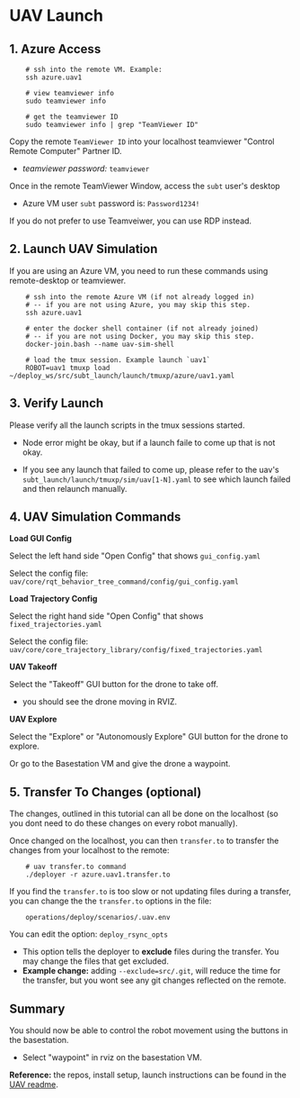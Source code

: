 # UAV Launch

## 1. Azure Access

        # ssh into the remote VM. Example:
        ssh azure.uav1

        # view teamviewer info
        sudo teamviewer info

        # get the teamviewer ID
        sudo teamviewer info | grep "TeamViewer ID"

Copy the remote `TeamViewer ID` into your localhost teamviewer "Control Remote Computer" Partner ID.

- *teamviewer password:* `teamviewer`

Once in the remote TeamViewer Window, access the `subt` user's desktop

- Azure VM user `subt` password is: `Password1234!`

If you do not prefer to use Teamveiwer, you can use RDP instead.

## 2. Launch UAV Simulation

If you are using an Azure VM, you need to run these commands using remote-desktop or teamviewer.

        # ssh into the remote Azure VM (if not already logged in)
        # -- if you are not using Azure, you may skip this step.
        ssh azure.uav1

        # enter the docker shell container (if not already joined)
        # -- if you are not using Docker, you may skip this step.
        docker-join.bash --name uav-sim-shell

        # load the tmux session. Example launch `uav1`
        ROBOT=uav1 tmuxp load ~/deploy_ws/src/subt_launch/launch/tmuxp/azure/uav1.yaml

## 3. Verify Launch

Please verify all the launch scripts in the tmux sessions started.

- Node error might be okay, but if a launch faile to come up that is not okay.

- If you see any launch that failed to come up, please refer to the uav's `subt_launch/launch/tmuxp/sim/uav[1-N].yaml` to see which launch failed and then relaunch manually.

## 4. UAV Simulation Commands

**Load GUI Config**

Select the left hand side "Open Config" that shows `gui_config.yaml`

Select the config file: `uav/core/rqt_behavior_tree_command/config/gui_config.yaml`

**Load Trajectory Config**

Select the right hand side "Open Config" that shows `fixed_trajectories.yaml`

Select the config file: `uav/core/core_trajectory_library/config/fixed_trajectories.yaml`

**UAV Takeoff**

Select the "Takeoff" GUI button for the drone to take off.

- you should see the drone moving in RVIZ.

**UAV Explore**

Select the "Explore" or "Autonomously Explore" GUI button for the drone to explore.

Or go to the Basestation VM and give the drone a waypoint.

## 5. Transfer To Changes (optional)

The changes, outlined in this tutorial can all be done on the localhost (so you dont need to do these changes on every robot manually).

Once changed on the localhost, you can then `transfer.to` to transfer the changes from your localhost to the remote:

        # uav transfer.to command
        ./deployer -r azure.uav1.transfer.to

If you find the `transfer.to` is too slow or not updating files during a transfer, you can change the the `transfer.to` options in the file:

        operations/deploy/scenarios/.uav.env

You can edit the option: `deploy_rsync_opts`

- This option tells the deployer to **exclude** files during the transfer. You may change the files that get excluded.
- **Example change:** adding `--exclude=src/.git`, will reduce the time for the transfer, but you wont see any git changes reflected on the remote.

## Summary

You should now be able to control the robot movement using the buttons in the basestation.

- Select "waypoint" in rviz on the basestation VM.

**Reference:** the repos, install setup, launch instructions can be found in the [UAV readme](https://bitbucket.org/castacks/core_central/src/subt_nuc_velodyne_small_drone/).